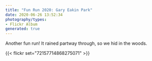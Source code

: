 ```yaml
---
title: "Fun Run 2020: Gary Eakin Park"
date: 2020-06-26 13:52:34
photography/types:
- Flickr Album
generated: true
---
```

Another fun run! It rained partway through, so we hid in the woods.

{{< flickr set="72157714868275071" >}}
    
